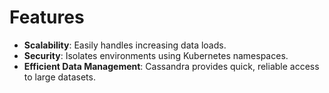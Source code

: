 # Features

- **Scalability**: Easily handles increasing data loads.
- **Security**: Isolates environments using Kubernetes namespaces.
- **Efficient Data Management**: Cassandra provides quick, reliable access to large datasets.

